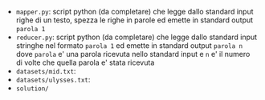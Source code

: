 
* `mapper.py`: script python (da completare) che legge dallo standard input righe di un testo, spezza le righe in parole ed emette in standard output `parola 1`
* `reducer.py`: script python (da completare) che legge dallo standard input stringhe nel formato `parola 1` ed emette in standard output `parola n` dove `parola` e' una parola ricevuta nello standard input e `n` e' il numero di volte che quella parola e' stata ricevuta
* `datasets/mid.txt`:
* `datasets/ulysses.txt`:
* `solution/`
